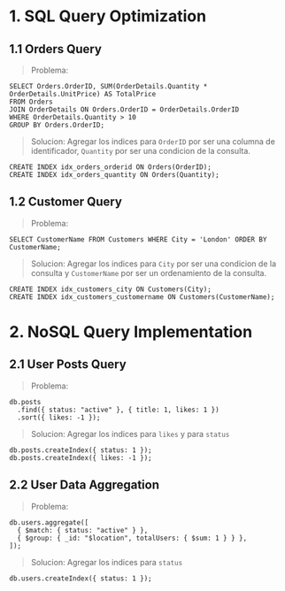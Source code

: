 # 1. SQL Query Optimization
## 1.1 Orders Query
> Problema:
```
SELECT Orders.OrderID, SUM(OrderDetails.Quantity * OrderDetails.UnitPrice) AS TotalPrice
FROM Orders
JOIN OrderDetails ON Orders.OrderID = OrderDetails.OrderID
WHERE OrderDetails.Quantity > 10
GROUP BY Orders.OrderID;
```
> Solucion: Agregar los indices para `OrderID` por ser una columna de identificador, `Quantity` por ser una condicion de la consulta.
```
CREATE INDEX idx_orders_orderid ON Orders(OrderID);
CREATE INDEX idx_orders_quantity ON Orders(Quantity);
```

## 1.2 Customer Query
> Problema:
```
SELECT CustomerName FROM Customers WHERE City = 'London' ORDER BY CustomerName;
```
> Solucion: Agregar los indices para `City` por ser una condicion de la consulta y `CustomerName` por ser un ordenamiento de la consulta.
```
CREATE INDEX idx_customers_city ON Customers(City);
CREATE INDEX idx_customers_customername ON Customers(CustomerName);
```

# 2. NoSQL Query Implementation
## 2.1 User Posts Query
> Problema: 
```
db.posts
  .find({ status: "active" }, { title: 1, likes: 1 })
  .sort({ likes: -1 });
```
> Solucion: Agregar los indices para `likes` y para `status`
```
db.posts.createIndex({ status: 1 });
db.posts.createIndex({ likes: -1 });
```

## 2.2 User Data Aggregation
> Problema: 
```
db.users.aggregate([
  { $match: { status: "active" } },
  { $group: { _id: "$location", totalUsers: { $sum: 1 } } },
]);
```

> Solucion: Agregar los indices para `status`
```
db.users.createIndex({ status: 1 });
```
